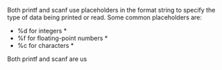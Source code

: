 Both printf and scanf use placeholders in the format string to specify the type of data being printed or read. Some common placeholders are:

   * %d for integers *
   * %f for floating-point numbers *
   * %c for characters *

Both printf and scanf are us
